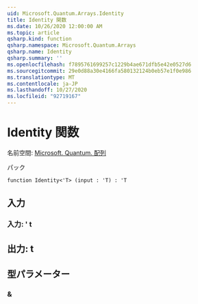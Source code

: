 ```yaml
---
uid: Microsoft.Quantum.Arrays.Identity
title: Identity 関数
ms.date: 10/26/2020 12:00:00 AM
ms.topic: article
qsharp.kind: function
qsharp.namespace: Microsoft.Quantum.Arrays
qsharp.name: Identity
qsharp.summary: ''
ms.openlocfilehash: f7895761699257c1229b4ae671dfb5e42e0527d6
ms.sourcegitcommit: 29e0d88a30e4166fa580132124b0eb57e1f0e986
ms.translationtype: MT
ms.contentlocale: ja-JP
ms.lasthandoff: 10/27/2020
ms.locfileid: "92719167"
---
```

# <a name="identity-function"></a>Identity 関数

名前空間: [Microsoft. Quantum. 配列](xref:Microsoft.Quantum.Arrays)

パック [](https://nuget.org/packages/)




```qsharp
function Identity<'T> (input : 'T) : 'T
```


## <a name="input"></a>入力

### <a name="input--t"></a>入力: ' t





## <a name="output--t"></a>出力: t



## <a name="type-parameters"></a>型パラメーター

### <a name="t"></a>&

